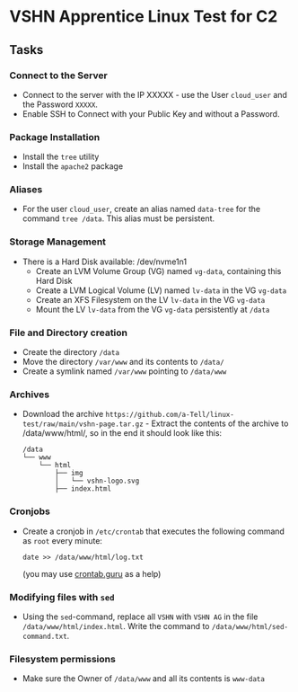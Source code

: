 # VSHN Apprentice Linux Test for C2

## Tasks
### Connect to the Server
- Connect to the server with the IP XXXXX - use the User `cloud_user` and the Password `XXXXX`.
- Enable SSH to Connect with your Public Key and without a Password.

### Package Installation
- Install the `tree` utility
- Install the `apache2` package

### Aliases
- For the user `cloud_user`, create an alias named `data-tree` for the command `tree /data`. This alias must be persistent.

### Storage Management
- There is a Hard Disk available: /dev/nvme1n1
  - Create an LVM Volume Group (VG) named `vg-data`, containing this Hard Disk
  - Create a LVM Logical Volume (LV) named `lv-data` in the VG `vg-data`
  - Create an XFS Filesystem on the LV `lv-data` in the VG `vg-data`
  - Mount the LV `lv-data` from the VG `vg-data` persistently at `/data`

### File and Directory creation
- Create the directory `/data`
- Move the directory `/var/www` and its contents to `/data/`
- Create a symlink named `/var/www` pointing to `/data/www`

### Archives
- Download the archive `https://github.com/a-Tell/linux-test/raw/main/vshn-page.tar.gz` - Extract the contents of the archive to /data/www/html/, so in the end it should look like this:
  ```
  /data
  └── www
      └── html
          ├── img
          │   └── vshn-logo.svg
          ├── index.html
  ```

### Cronjobs
- Create a cronjob in `/etc/crontab` that executes the following command as `root` every minute:
  ```
  date >> /data/www/html/log.txt
  ```
  (you may use [crontab.guru](https://crontab.guru) as a help)

### Modifying files with `sed`
- Using the `sed`-command, replace all `VSHN` with `VSHN AG` in the file `/data/www/html/index.html`. Write the command to `/data/www/html/sed-command.txt`.

### Filesystem permissions
- Make sure the Owner of `/data/www` and all its contents is `www-data`
